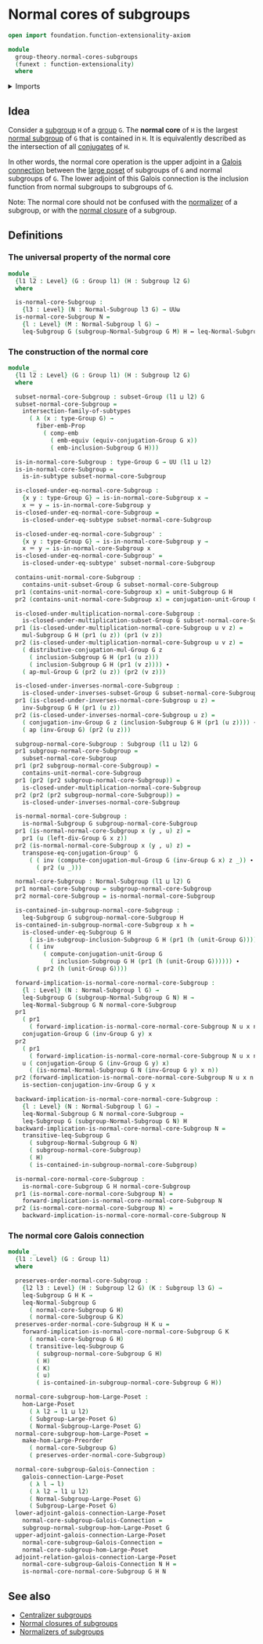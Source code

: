 # Normal cores of subgroups

```agda
open import foundation.function-extensionality-axiom

module
  group-theory.normal-cores-subgroups
  (funext : function-extensionality)
  where
```

<details><summary>Imports</summary>

```agda
open import foundation.action-on-identifications-functions
open import foundation.dependent-pair-types
open import foundation.embeddings funext
open import foundation.equivalences funext
open import foundation.identity-types funext
open import foundation.intersections-subtypes funext
open import foundation.logical-equivalences funext
open import foundation.propositional-maps funext
open import foundation.subtypes funext
open import foundation.universe-levels

open import group-theory.conjugation funext
open import group-theory.groups funext
open import group-theory.normal-subgroups funext
open import group-theory.subgroups funext
open import group-theory.subsets-groups funext

open import order-theory.galois-connections-large-posets funext
open import order-theory.order-preserving-maps-large-posets funext
open import order-theory.order-preserving-maps-large-preorders funext
```

</details>

## Idea

Consider a [subgroup](group-theory.subgroups.md) `H` of a
[group](group-theory.groups.md) `G`. The **normal core** of `H` is the largest
[normal subgroup](group-theory.normal-subgroups.md) of `G` that is contained in
`H`. It is equivalently described as the intersection of all
[conjugates](group-theory.conjugation.md) of `H`.

In other words, the normal core operation is the upper adjoint in a
[Galois connection](order-theory.galois-connections-large-posets.md) between the
[large poset](order-theory.large-posets.md) of subgroups of `G` and normal
subgroups of `G`. The lower adjoint of this Galois connection is the inclusion
function from normal subgroups to subgroups of `G`.

Note: The normal core should not be confused with the
[normalizer](group-theory.normalizer-subgroups.md) of a subgroup, or with the
[normal closure](group-theory.normal-closures-subgroups.md) of a subgroup.

## Definitions

### The universal property of the normal core

```agda
module _
  {l1 l2 : Level} (G : Group l1) (H : Subgroup l2 G)
  where

  is-normal-core-Subgroup :
    {l3 : Level} (N : Normal-Subgroup l3 G) → UUω
  is-normal-core-Subgroup N =
    {l : Level} (M : Normal-Subgroup l G) →
    leq-Subgroup G (subgroup-Normal-Subgroup G M) H ↔ leq-Normal-Subgroup G M N
```

### The construction of the normal core

```agda
module _
  {l1 l2 : Level} (G : Group l1) (H : Subgroup l2 G)
  where

  subset-normal-core-Subgroup : subset-Group (l1 ⊔ l2) G
  subset-normal-core-Subgroup =
    intersection-family-of-subtypes
      ( λ (x : type-Group G) →
        fiber-emb-Prop
          ( comp-emb
            ( emb-equiv (equiv-conjugation-Group G x))
            ( emb-inclusion-Subgroup G H)))

  is-in-normal-core-Subgroup : type-Group G → UU (l1 ⊔ l2)
  is-in-normal-core-Subgroup =
    is-in-subtype subset-normal-core-Subgroup

  is-closed-under-eq-normal-core-Subgroup :
    {x y : type-Group G} → is-in-normal-core-Subgroup x →
    x ＝ y → is-in-normal-core-Subgroup y
  is-closed-under-eq-normal-core-Subgroup =
    is-closed-under-eq-subtype subset-normal-core-Subgroup

  is-closed-under-eq-normal-core-Subgroup' :
    {x y : type-Group G} → is-in-normal-core-Subgroup y →
    x ＝ y → is-in-normal-core-Subgroup x
  is-closed-under-eq-normal-core-Subgroup' =
    is-closed-under-eq-subtype' subset-normal-core-Subgroup

  contains-unit-normal-core-Subgroup :
    contains-unit-subset-Group G subset-normal-core-Subgroup
  pr1 (contains-unit-normal-core-Subgroup x) = unit-Subgroup G H
  pr2 (contains-unit-normal-core-Subgroup x) = conjugation-unit-Group G x

  is-closed-under-multiplication-normal-core-Subgroup :
    is-closed-under-multiplication-subset-Group G subset-normal-core-Subgroup
  pr1 (is-closed-under-multiplication-normal-core-Subgroup u v z) =
    mul-Subgroup G H (pr1 (u z)) (pr1 (v z))
  pr2 (is-closed-under-multiplication-normal-core-Subgroup u v z) =
    ( distributive-conjugation-mul-Group G z
      ( inclusion-Subgroup G H (pr1 (u z)))
      ( inclusion-Subgroup G H (pr1 (v z)))) ∙
    ( ap-mul-Group G (pr2 (u z)) (pr2 (v z)))

  is-closed-under-inverses-normal-core-Subgroup :
    is-closed-under-inverses-subset-Group G subset-normal-core-Subgroup
  pr1 (is-closed-under-inverses-normal-core-Subgroup u z) =
    inv-Subgroup G H (pr1 (u z))
  pr2 (is-closed-under-inverses-normal-core-Subgroup u z) =
    ( conjugation-inv-Group G z (inclusion-Subgroup G H (pr1 (u z)))) ∙
    ( ap (inv-Group G) (pr2 (u z)))

  subgroup-normal-core-Subgroup : Subgroup (l1 ⊔ l2) G
  pr1 subgroup-normal-core-Subgroup =
    subset-normal-core-Subgroup
  pr1 (pr2 subgroup-normal-core-Subgroup) =
    contains-unit-normal-core-Subgroup
  pr1 (pr2 (pr2 subgroup-normal-core-Subgroup)) =
    is-closed-under-multiplication-normal-core-Subgroup
  pr2 (pr2 (pr2 subgroup-normal-core-Subgroup)) =
    is-closed-under-inverses-normal-core-Subgroup

  is-normal-normal-core-Subgroup :
    is-normal-Subgroup G subgroup-normal-core-Subgroup
  pr1 (is-normal-normal-core-Subgroup x (y , u) z) =
    pr1 (u (left-div-Group G x z))
  pr2 (is-normal-normal-core-Subgroup x (y , u) z) =
    transpose-eq-conjugation-Group' G
      ( ( inv (compute-conjugation-mul-Group G (inv-Group G x) z _)) ∙
        ( pr2 (u _)))

  normal-core-Subgroup : Normal-Subgroup (l1 ⊔ l2) G
  pr1 normal-core-Subgroup = subgroup-normal-core-Subgroup
  pr2 normal-core-Subgroup = is-normal-normal-core-Subgroup

  is-contained-in-subgroup-normal-core-Subgroup :
    leq-Subgroup G subgroup-normal-core-Subgroup H
  is-contained-in-subgroup-normal-core-Subgroup x h =
    is-closed-under-eq-Subgroup G H
      ( is-in-subgroup-inclusion-Subgroup G H (pr1 (h (unit-Group G))))
      ( ( inv
          ( compute-conjugation-unit-Group G
            ( inclusion-Subgroup G H (pr1 (h (unit-Group G)))))) ∙
        ( pr2 (h (unit-Group G))))

  forward-implication-is-normal-core-normal-core-Subgroup :
    {l : Level} (N : Normal-Subgroup l G) →
    leq-Subgroup G (subgroup-Normal-Subgroup G N) H →
    leq-Normal-Subgroup G N normal-core-Subgroup
  pr1
    ( pr1
      ( forward-implication-is-normal-core-normal-core-Subgroup N u x n y)) =
    conjugation-Group G (inv-Group G y) x
  pr2
    ( pr1
      ( forward-implication-is-normal-core-normal-core-Subgroup N u x n y)) =
    u ( conjugation-Group G (inv-Group G y) x)
      ( (is-normal-Normal-Subgroup G N (inv-Group G y) x n))
  pr2 (forward-implication-is-normal-core-normal-core-Subgroup N u x n y) =
    is-section-conjugation-inv-Group G y x

  backward-implication-is-normal-core-normal-core-Subgroup :
    {l : Level} (N : Normal-Subgroup l G) →
    leq-Normal-Subgroup G N normal-core-Subgroup →
    leq-Subgroup G (subgroup-Normal-Subgroup G N) H
  backward-implication-is-normal-core-normal-core-Subgroup N =
    transitive-leq-Subgroup G
      ( subgroup-Normal-Subgroup G N)
      ( subgroup-normal-core-Subgroup)
      ( H)
      ( is-contained-in-subgroup-normal-core-Subgroup)

  is-normal-core-normal-core-Subgroup :
    is-normal-core-Subgroup G H normal-core-Subgroup
  pr1 (is-normal-core-normal-core-Subgroup N) =
    forward-implication-is-normal-core-normal-core-Subgroup N
  pr2 (is-normal-core-normal-core-Subgroup N) =
    backward-implication-is-normal-core-normal-core-Subgroup N
```

### The normal core Galois connection

```agda
module _
  {l1 : Level} (G : Group l1)
  where

  preserves-order-normal-core-Subgroup :
    {l2 l3 : Level} (H : Subgroup l2 G) (K : Subgroup l3 G) →
    leq-Subgroup G H K →
    leq-Normal-Subgroup G
      ( normal-core-Subgroup G H)
      ( normal-core-Subgroup G K)
  preserves-order-normal-core-Subgroup H K u =
    forward-implication-is-normal-core-normal-core-Subgroup G K
      ( normal-core-Subgroup G H)
      ( transitive-leq-Subgroup G
        ( subgroup-normal-core-Subgroup G H)
        ( H)
        ( K)
        ( u)
        ( is-contained-in-subgroup-normal-core-Subgroup G H))

  normal-core-subgroup-hom-Large-Poset :
    hom-Large-Poset
      ( λ l2 → l1 ⊔ l2)
      ( Subgroup-Large-Poset G)
      ( Normal-Subgroup-Large-Poset G)
  normal-core-subgroup-hom-Large-Poset =
    make-hom-Large-Preorder
      ( normal-core-Subgroup G)
      ( preserves-order-normal-core-Subgroup)

  normal-core-subgroup-Galois-Connection :
    galois-connection-Large-Poset
      ( λ l → l)
      ( λ l2 → l1 ⊔ l2)
      ( Normal-Subgroup-Large-Poset G)
      ( Subgroup-Large-Poset G)
  lower-adjoint-galois-connection-Large-Poset
    normal-core-subgroup-Galois-Connection =
    subgroup-normal-subgroup-hom-Large-Poset G
  upper-adjoint-galois-connection-Large-Poset
    normal-core-subgroup-Galois-Connection =
    normal-core-subgroup-hom-Large-Poset
  adjoint-relation-galois-connection-Large-Poset
    normal-core-subgroup-Galois-Connection N H =
    is-normal-core-normal-core-Subgroup G H N
```

## See also

- [Centralizer subgroups](group-theory.centralizer-subgroups.md)
- [Normal closures of subgroups](group-theory.normal-closures-subgroups.md)
- [Normalizers of subgroups](group-theory.normalizer-subgroups.md)
